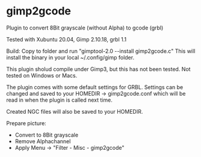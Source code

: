 # gimp2gcode
Plugin to convert 8Bit grayscale (without Alpha) to gcode (grbl)

Tested with Xubuntu 20.04, Gimp 2.10.18, grbl 1.1

Build:
Copy to folder and run "gimptool-2.0 --install gimp2gcode.c"
This will install the binary in your local ~/.config/gimp folder.

This plugin sholud compile under Gimp3, but this has not been tested.
Not tested on Windows or Macs.

The plugin comes with some default settings for GRBL.
Settings can be changed and saved to your HOMEDIR -> gimp2gcode.conf
which will be read in when the plugin is called next time.

Created NGC files will also be saved to your HOMEDIR.

Prepare picture:
- Convert to 8Bit grayscale
- Remove Alphachannel
- Apply Menu -> "Filter - Misc - gimp2gcode"
